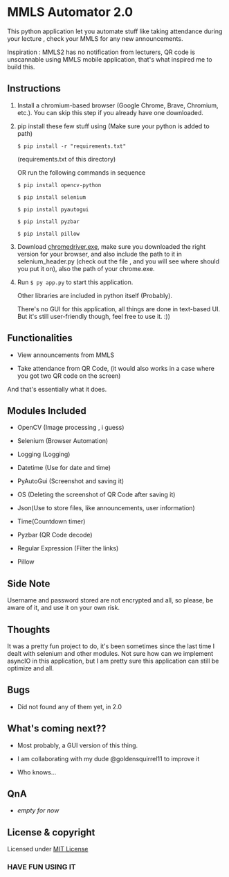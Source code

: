 # MMLS Automator 2.0 

This python application let you automate stuff like taking attendance during your lecture , check your MMLS for any new announcements.

Inspiration : MMLS2 has no notification from lecturers, QR code is unscannable using MMLS mobile application, that's what inspired me to build this.

## Instructions

1. Install a chromium-based browser (Google Chrome, Brave, Chromium, etc.). You can skip this step if you already have one downloaded.

2. pip install these few stuff using (Make sure your python is added to path)

    `$ pip install -r "requirements.txt"`

    (requirements.txt of this directory)

    OR run the following commands in sequence

    `$ pip install opencv-python`

    `$ pip install selenium`

    `$ pip install pyautogui`

    `$ pip install pyzbar`

    `$ pip install pillow`

3. Download [chromedriver.exe](https://chromedriver.chromium.org/downloads), make sure you downloaded the right version for your browser, and also include the path to it in selenium_header.py (check out the file , and you will see where should you put it on), also the path of your chrome.exe.

4. Run `$ py app.py` to start this application.

    Other libraries are included in python itself (Probably).

    There's no GUI for this application, all things are done in text-based UI. But it's still user-friendly though, feel free to use it. :))

## Functionalities

- View announcements from MMLS

- Take attendance from QR Code, (it would also works in a case where you got two QR code on the screen)

And that's essentially what it does.

## Modules Included

- OpenCV (Image processing , i guess)

- Selenium (Browser Automation)

- Logging (Logging)

- Datetime (Use for date and time)

- PyAutoGui (Screenshot and saving it)

- OS (Deleting the screenshot of QR Code after saving it)

- Json(Use to store files, like announcements, user information)

- Time(Countdown timer)

- Pyzbar (QR Code decode)

- Regular Expression (Filter the links)

- Pillow

## Side Note

Username and password stored are not encrypted and all, so please, be aware of it, and use it on your own risk.

## Thoughts

It was a pretty fun project to do, it's been sometimes since the last time I dealt with selenium and other modules. Not sure how can we implement asyncIO in this application, but I am pretty sure this application can still be optimize and all.

## Bugs

- Did not found any of them yet, in 2.0

## What's coming next??

- Most probably, a GUI version of this thing.

- I am collaborating with my dude @goldensquirrel11 to improve it

- Who knows...

## QnA

- *empty for now*

## License & copyright

Licensed under [MIT License](LICENSE)


### HAVE FUN USING IT
